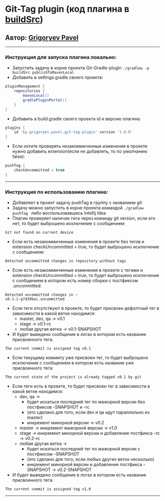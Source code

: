 # Git-Tag plugin (код плагина в [buildSrc](buildSrc/src/main/groovy/ru/clevertec/gittaggradleplugin))

## Автор: [Grigoryev Pavel](https://pavelgrigoryev.github.io/GrigoryevPavel/)

***

### Инструкция для запуска плагина локально:

* Запустить задачу в корне проекта Git-Gradle-plugin `./gradlew -p buildSrc publishToMavenLocal`
* Добавить в settings.gradle своего проекта:

````groovy
pluginManagement {
    repositories {
        mavenLocal()
        gradlePluginPortal()
    }
}
````

* Добавить в build.gradle своего проекта id и версию плагина:

````groovy
plugins {
    id 'by.grigoryev.pavel.git-tag-plugin' version '1.0.0'
}
````

* Если хотите проверять незакоммиченные изменения в проекте нужно добавить extension(если не добавлять, то по умолчанию
  false):

````groovy
pushTag {
    checkUncommitted = true
}
````

***

### Инструкция по использованию плагина:

* Добавляет в проект задачу pushTag в группу с названием git
* Задачу можно запустить в корне проекта командой `./gradlew pushTag ` либо воспользовавшись Intellij Idea
* Плагин проверяет наличие гита через команду git version, если его нет, то будет выброшено исключение с сообщением:

````text
Git not found on current device
````

* Если есть незакоммиченные изменения в проекте без тегов и extension checkUncommitted = true, то будет выброшено
  исключение с сообщением:

````text
Detected uncommitted changes in repository without tags
````

* Если есть незакоммиченные изменения в проекте с тегами и extension checkUncommitted = true, то будет выброшено
  исключение с сообщением в котором есть номер сборки с постфиксом .uncommitted:

````text
Detected uncommitted changes in :
v0.1-1-g7439bac.uncommitted
````

* Если теги отсутствуют в проекте, то будет присвоен дефолтный тег в зависимости в какой ветке находимся:
    * master, dev, qa -> v0.1
    * stage -> v0.1-rc
    * любая другая ветка -> v0.1-SNAPSHOT
* И будет выведено сообщение в логах в котором есть название присвоенного тега:

````text
The current commit is assigned tag v0.1
````

* Если текущему коммиту уже присвоен тег, то будет выброшено исключение с сообщением в котором есть название уже
  присвоенного тега:

````text
The current state of the project is already tagged v0.1 by git
````

* Если теги есть в проекте, то будет присвоен тег в зависимости в какой ветке находимся:
    * dev, qa ->
        * будет искаться последний тег по мажорной версии без постфиксов -SNAPSHOT и -rc
        * (это сделано для того, если dev и qa идут параллельно из master)
        * инкремент минорной версии -> v0.2
    * master -> инкремент мажорной версии -> v1.0
    * stage -> инкремент минорной версии и добавление постфикса -rc -> v0.2-rc
    * любая другая ветка ->
        * будет искаться последний тег по мажорной версии с постфиксом -SNAPSHOT
        * (это сделано для того, если любых других веток несколько)
        * инкремент минорной версии и добавление постфикса -SNAPSHOT -> v0.2-SNAPSHOT
* И будет выведено сообщение в логах в котором есть название присвоенного тега:

````text
The current commit is assigned tag v1.0
````

***
